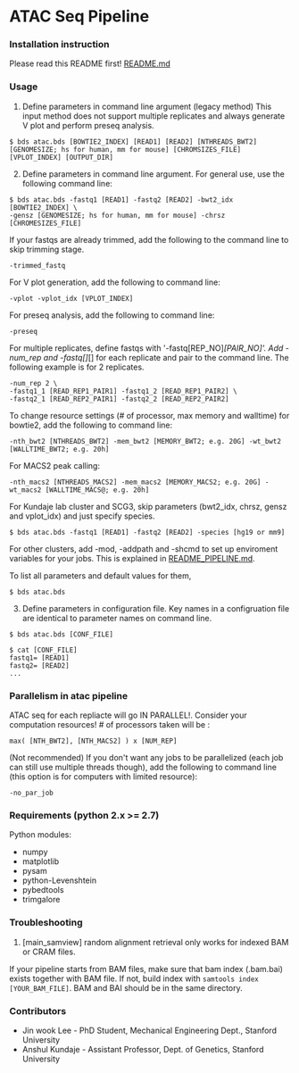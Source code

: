 ATAC Seq Pipeline
===================================================


### Installation instruction

Please read this README first!
<a href="../README.md">README.md</a>


### Usage

1) Define parameters in command line argument (legacy method)
This input method does not support multiple replicates and always generate V plot and perform preseq analysis.
```
$ bds atac.bds [BOWTIE2_INDEX] [READ1] [READ2] [NTHREADS_BWT2] [GENOMESIZE; hs for human, mm for mouse] [CHROMSIZES_FILE] [VPLOT_INDEX] [OUTPUT_DIR]
```

2) Define parameters in command line argument.
For general use, use the following command line:
```
$ bds atac.bds -fastq1 [READ1] -fastq2 [READ2] -bwt2_idx [BOWTIE2_INDEX] \
-gensz [GENOMESIZE; hs for human, mm for mouse] -chrsz [CHROMESIZES_FILE]
```

If your fastqs are already trimmed, add the following to the command line to skip trimming stage.
```
-trimmed_fastq
```

For V plot generation, add the following to command line:
```
-vplot -vplot_idx [VPLOT_INDEX] 
```

For preseq analysis, add the following to command line:
```
-preseq
```

For multiple replicates, define fastqs with '-fastq[REP_NO]_[PAIR_NO]'. Add -num_rep and -fastq[]_[] for each replicate and pair to the command line. The following example is for 2 replicates.
```
-num_rep 2 \
-fastq1_1 [READ_REP1_PAIR1] -fastq1_2 [READ_REP1_PAIR2] \
-fastq2_1 [READ_REP2_PAIR1] -fastq2_2 [READ_REP2_PAIR2]
```

To change resource settings (# of processor, max memory and walltime) for bowtie2, add the following to command line:
```
-nth_bwt2 [NTHREADS_BWT2] -mem_bwt2 [MEMORY_BWT2; e.g. 20G] -wt_bwt2 [WALLTIME_BWT2; e.g. 20h]
```

For MACS2 peak calling:
```
-nth_macs2 [NTHREADS_MACS2] -mem_macs2 [MEMORY_MACS2; e.g. 20G] -wt_macs2 [WALLTIME_MACS@; e.g. 20h]
```

For Kundaje lab cluster and SCG3, skip parameters (bwt2_idx, chrsz, gensz and vplot_idx) and just specify species.
```
$ bds atac.bds -fastq1 [READ1] -fastq2 [READ2] -species [hg19 or mm9]
```

For other clusters, add -mod, -addpath and -shcmd to set up enviroment variables for your jobs. This is explained in <a href="https://github.com/kundajelab/ENCODE_chipseq_pipeline/blob/master/README_PIPELINE.md">README_PIPELINE.md</a>.

To list all parameters and default values for them,
```
$ bds atac.bds
```



3) Define parameters in configuration file.
Key names in a configruation file are identical to parameter names on command line. 
```
$ bds atac.bds [CONF_FILE]

$ cat [CONF_FILE]
fastq1= [READ1]
fastq2= [READ2]
...
```


### Parallelism in atac pipeline

ATAC seq for each repliacte will go IN PARALLEL!. Consider your computation resources! # of processors taken will be :
```
max( [NTH_BWT2], [NTH_MACS2] ) x [NUM_REP]
```

(Not recommended) If you don't want any jobs to be parallelized (each job can still use multiple threads though), add the following to command line (this option is for computers with limited resource):
```
-no_par_job
```

### Requirements (python 2.x >= 2.7)

Python modules:
- numpy
- matplotlib
- pysam
- python-Levenshtein
- pybedtools
- trimgalore



### Troubleshooting

1) [main_samview] random alignment retrieval only works for indexed BAM or CRAM files.

If your pipeline starts from BAM files, make sure that bam index (.bam.bai) exists together with BAM file. If not, build index with `samtools index [YOUR_BAM_FILE]`. BAM and BAI should be in the same directory.



### Contributors

* Jin wook Lee - PhD Student, Mechanical Engineering Dept., Stanford University
* Anshul Kundaje - Assistant Professor, Dept. of Genetics, Stanford University
